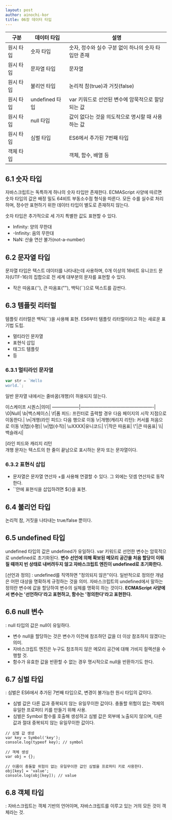 ```yaml
---
layout: post
author: ainochi-kor
title: 06장 데이터 타입
---
```


구분|데이터 타입|설명|
--------|----------|----------------------------|
원시 타입|숫자 타입|숫자, 정수와 실수 구분 없이 하나의 숫자 타입만 존재|
원시 타입|문자열 타입|문자열|
원시 타입|불리언 타입|논리적 참(true)과 거짓(false)|
원시 타입|undefined 타입|var 키워드로 선언된 변수에 암묵적으로 할당되는 값|
원시 타입|null 타입|값이 없다는 것을 의도적으로 명시할 때 사용하는 값|
원시 타입|심벌 타입|ES6에서 추가된 7번째 타입|
객체 타입||객체, 함수, 배열 등|

## 6.1 숫자 타입
자바스크립트는 독특하게 하나의 숫자 타입만 존재한다.
ECMAScript 사양에 따르면 숫자 타입의 값은 배정 밀도 64비트 부동소수점 형식을 따른다.
모든 수를 실수로 처리하며, 정수만 표현하기 위한 데이터 타입이 별도로 존재하지 않는다.

숫자 타입은 추가적으로 세 가지 특별한 값도 표현할 수 있다.
- Infinity: 양의 무한대
- -Infinity: 음의 무한대
- NaN: 산술 연산 불가(not-a-number)

## 6.2 문자열 타입
문자열 타입은 텍스트 데이터를 나타내는데 사용하며, 0개 이상의 16비트 유니코드 문자(UTF-16)의 집합으로 전 세계 대부분의 문자를 표현할 수 있다.
- 작은 따옴표(''), 큰 따옴표(""), 백틱(``)으로 텍스트를 감싼다.

## 6.3 템플릿 리터럴
템플릿 리터럴은 백틱(``)을 사용해 표현.
ES6부터 템플릿 리터럴이라고 하는 새로운 표기법 도립.
- 멀티라인 문자열
- 표현식 삽입
- 태그드 템플릿
- 등

### 6.3.1 멀티라인 문자열
```js
var str = `Hello
world.`;
```
일반 문자열 내에서는 줄바꿈(개행)이 허용되지 않는다.

이스케이프 시퀀스|의미|
——————|————————————————-|
\\0|Null|
\\b|백스페이스|
\\f|폼 피드: 프린터로 출력할 경우 다음 페이지의 시작 지점으로 이동한다.|
\\n|개행(라인 피드): 다음 행으로 이동
\\r|개행(캐리지 리턴): 커서를 처음으로 이동
\\t|탭(수평)|
\\v|탭(수직)|
\\uXXXX|유니코드|
\\'|작은 따옴표|
\\"|큰 따옴표|
\\\\|백슬래시|

[라인 피드와 캐리지 리턴\
개행 문자는 텍스트의 한 줄이 끝남으로 표시하는 문자 또는 문자열이다.

### 6.3.2 표현식 삽입
- 문자열은 문자열 연산자 +를 사용해 연결할 수 있다. 그 외에는 덧셈 연산자로 동작한다.
- ``안에 표현식을 삽입하려면 ${}을 표현.

## 6.4 불리언 타입
논리적 참, 거짓을 나타내는 true/false 뿐이다.

## 6.5 undefined 타입
undefined 타입의 값은 undefined가 유일하다.
var 키워드로 선언한 변수는 암묵적으로 undefined로 초기화된다.
**변수 선언에 의해 확보된 메모리 공간을 처음 할당이 이뤄질 때까지 빈 상태로 내버려두지 않고 자바스크립트 엔진이 undefined로 초기화한다.**

[선언과 정의]
: undefined를 직역하면 "정의되지 않은"이다. 일반적으로 정의란 개념은 어떤 대상을 명확하게 규정하는 것을 의미. 자바스크립트의 undefined에서 말하는 정의란 변수에 값을 할당하여 변수의 실체를 명확히 하는 것이다.
**ECMAScript 사양에서 변수는 '선언하다'라고 표현하고, 함수는 '정의한다'라고 표현한다.**

## 6.6 null 변수
: null 타입의 값은 null이 유일하다. 
- 변수 null을 할당하는 것은 변수가 이전에 참조하던 값을 더 이상 참조하지 않겠다는 의미.
- 자바스크립트 엔진은 누구도 참조하지 않은 메모리 공간에 대해 가비지 컬렉션을 수행할 것.
- 함수가 유효한 값을 반환할 수 없는 경우 명시적으로 null을 반환하기도 한다.

## 6.7 심벌 타입
: 심벌은 ES6에서 추가된 7번째 타입으로, 변경이 불가능한 원시 타입의 값이다.
- 심벌 값은 다른 값과 중복되지 않는 유일무이한 값이다. 충돌할 위험이 없는 객체의 유일한 프로퍼티 키를 만들기 위해 사용.
- 심벌은 Symbol 함수를 호출해 생성하고 심벌 값은 외부에 노출되지 않으며, 다른 값과 절대 중복되지 않는 유일무이한 값이다.

```
// 심벌 값 생성
var key = Symbol('key');
console.log(typeof key); // symbol

// 객체 생성
var obj = {};

// 이름이 충돌할 위험이 없는 유일무이한 값인 심벌을 프로퍼티 키로 사용한다.
obj[key] = 'value';
console.log(obj[key]); // value
```

## 6.8 객체 타입
: 자바스크립트는 객체 기반의 언어이며, 자바스크립트를 이루고 있는 거의 모든 것이 객체라는 것.